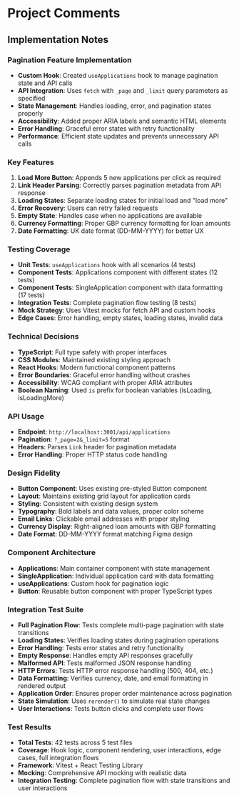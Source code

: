 # Project Comments

## Implementation Notes

### Pagination Feature Implementation
- **Custom Hook**: Created `useApplications` hook to manage pagination state and API calls
- **API Integration**: Uses `fetch` with `_page` and `_limit` query parameters as specified
- **State Management**: Handles loading, error, and pagination states properly
- **Accessibility**: Added proper ARIA labels and semantic HTML elements
- **Error Handling**: Graceful error states with retry functionality
- **Performance**: Efficient state updates and prevents unnecessary API calls

### Key Features
1. **Load More Button**: Appends 5 new applications per click as required
2. **Link Header Parsing**: Correctly parses pagination metadata from API response
3. **Loading States**: Separate loading states for initial load and "load more"
4. **Error Recovery**: Users can retry failed requests
5. **Empty State**: Handles case when no applications are available
6. **Currency Formatting**: Proper GBP currency formatting for loan amounts
7. **Date Formatting**: UK date format (DD-MM-YYYY) for better UX

### Testing Coverage
- **Unit Tests**: `useApplications` hook with all scenarios (4 tests)
- **Component Tests**: Applications component with different states (12 tests)
- **Component Tests**: SingleApplication component with data formatting (17 tests)
- **Integration Tests**: Complete pagination flow testing (8 tests)
- **Mock Strategy**: Uses Vitest mocks for fetch API and custom hooks
- **Edge Cases**: Error handling, empty states, loading states, invalid data

### Technical Decisions
- **TypeScript**: Full type safety with proper interfaces
- **CSS Modules**: Maintained existing styling approach
- **React Hooks**: Modern functional component patterns
- **Error Boundaries**: Graceful error handling without crashes
- **Accessibility**: WCAG compliant with proper ARIA attributes
- **Boolean Naming**: Used `is` prefix for boolean variables (isLoading, isLoadingMore)

### API Usage
- **Endpoint**: `http://localhost:3001/api/applications`
- **Pagination**: `?_page=2&_limit=5` format
- **Headers**: Parses `Link` header for pagination metadata
- **Error Handling**: Proper HTTP status code handling

### Design Fidelity
- **Button Component**: Uses existing pre-styled Button component
- **Layout**: Maintains existing grid layout for application cards
- **Styling**: Consistent with existing design system
- **Typography**: Bold labels and data values, proper color scheme
- **Email Links**: Clickable email addresses with proper styling
- **Currency Display**: Right-aligned loan amounts with GBP formatting
- **Date Format**: DD-MM-YYYY format matching Figma design

### Component Architecture
- **Applications**: Main container component with state management
- **SingleApplication**: Individual application card with data formatting
- **useApplications**: Custom hook for pagination logic
- **Button**: Reusable button component with proper TypeScript types

### Integration Test Suite
- **Full Pagination Flow**: Tests complete multi-page pagination with state transitions
- **Loading States**: Verifies loading states during pagination operations
- **Error Handling**: Tests error states and retry functionality
- **Empty Response**: Handles empty API responses gracefully
- **Malformed API**: Tests malformed JSON response handling
- **HTTP Errors**: Tests HTTP error response handling (500, 404, etc.)
- **Data Formatting**: Verifies currency, date, and email formatting in rendered output
- **Application Order**: Ensures proper order maintenance across pagination
- **State Simulation**: Uses `rerender()` to simulate real state changes
- **User Interactions**: Tests button clicks and complete user flows

### Test Results
- **Total Tests**: 42 tests across 5 test files
- **Coverage**: Hook logic, component rendering, user interactions, edge cases, full integration flows
- **Framework**: Vitest + React Testing Library
- **Mocking**: Comprehensive API mocking with realistic data
- **Integration Testing**: Complete pagination flow with state transitions and user interactions

